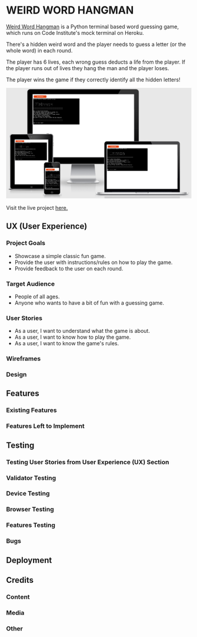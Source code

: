 # WEIRD WORD HANGMAN

[Weird Word Hangman](https://github.com/richardreiter/hangman) is a Python terminal based word guessing game, which runs on Code Institute's mock terminal on Heroku.

There's a hidden weird word and the player needs to guess a letter (or the whole word) in each round.

The player has 6 lives, each wrong guess deducts a life from the player. If the player runs out of lives they hang the man and the player loses.

The player wins the game if they correctly identify all the hidden letters!

![Responsive Weird Word Hangman](docs/screenshots/wwh-responsiveness.png)

Visit the live project [here.](https://weird-word-hangman.herokuapp.com/)

## UX (User Experience)

### Project Goals

- Showcase a simple classic fun game.
- Provide the user with instructions/rules on how to play the game.
- Provide feedback to the user on each round.

### Target Audience

- People of all ages.
- Anyone who wants to have a bit of fun with a guessing game.

### User Stories

- As a user, I want to understand what the game is about.
- As a user, I want to know how to play the game.
- As a user, I want to know the game's rules.

### Wireframes

### Design

## Features

### Existing Features

### Features Left to Implement

## Testing

### Testing User Stories from User Experience (UX) Section

### Validator Testing

### Device Testing

### Browser Testing

### Features Testing

### Bugs

## Deployment

## Credits 

### Content

### Media

### Other